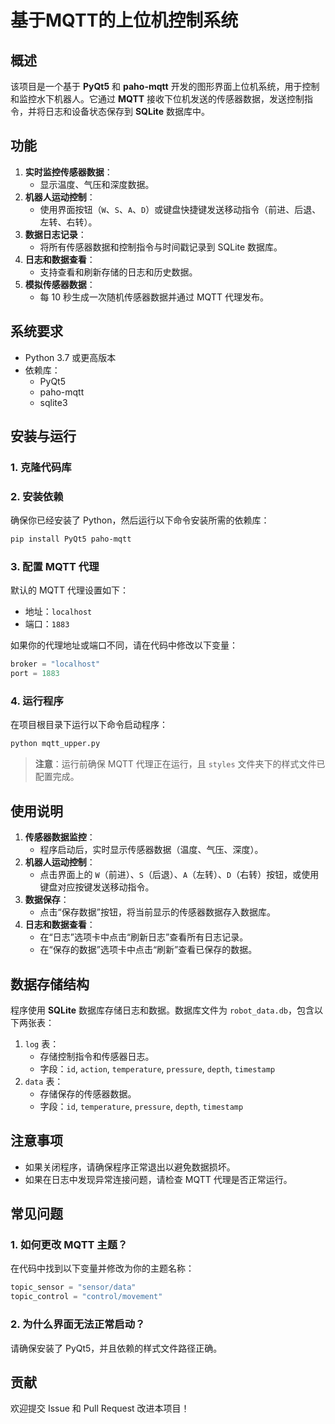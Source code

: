 # 基于MQTT的上位机控制系统

## 概述

该项目是一个基于 **PyQt5** 和 **paho-mqtt** 开发的图形界面上位机系统，用于控制和监控水下机器人。它通过 **MQTT** 接收下位机发送的传感器数据，发送控制指令，并将日志和设备状态保存到 **SQLite** 数据库中。

## 功能

1. **实时监控传感器数据**：
   - 显示温度、气压和深度数据。
2. **机器人运动控制**：
   - 使用界面按钮（`W`、`S`、`A`、`D`）或键盘快捷键发送移动指令（前进、后退、左转、右转）。
3. **数据日志记录**：
   - 将所有传感器数据和控制指令与时间戳记录到 SQLite 数据库。
4. **日志和数据查看**：
   - 支持查看和刷新存储的日志和历史数据。
5. **模拟传感器数据**：
   - 每 10 秒生成一次随机传感器数据并通过 MQTT 代理发布。

## 系统要求

- Python 3.7 或更高版本
- 依赖库：
  - PyQt5
  - paho-mqtt
  - sqlite3

## 安装与运行

### 1. 克隆代码库


### 2. 安装依赖

确保你已经安装了 Python，然后运行以下命令安装所需的依赖库：

```bash
pip install PyQt5 paho-mqtt
```

### 3. 配置 MQTT 代理

默认的 MQTT 代理设置如下：
- 地址：`localhost`
- 端口：`1883`

如果你的代理地址或端口不同，请在代码中修改以下变量：
```python
broker = "localhost"
port = 1883
```

### 4. 运行程序

在项目根目录下运行以下命令启动程序：

```bash
python mqtt_upper.py
```

> **注意**：运行前确保 MQTT 代理正在运行，且 `styles` 文件夹下的样式文件已配置完成。

## 使用说明

1. **传感器数据监控**：
   - 程序启动后，实时显示传感器数据（温度、气压、深度）。
2. **机器人运动控制**：
   - 点击界面上的 `W`（前进）、`S`（后退）、`A`（左转）、`D`（右转）按钮，或使用键盘对应按键发送移动指令。
3. **数据保存**：
   - 点击“保存数据”按钮，将当前显示的传感器数据存入数据库。
4. **日志和数据查看**：
   - 在“日志”选项卡中点击“刷新日志”查看所有日志记录。
   - 在“保存的数据”选项卡中点击“刷新”查看已保存的数据。

## 数据存储结构

程序使用 **SQLite** 数据库存储日志和数据。数据库文件为 `robot_data.db`，包含以下两张表：
1. `log` 表：
   - 存储控制指令和传感器日志。
   - 字段：`id`, `action`, `temperature`, `pressure`, `depth`, `timestamp`
2. `data` 表：
   - 存储保存的传感器数据。
   - 字段：`id`, `temperature`, `pressure`, `depth`, `timestamp`

## 注意事项

- 如果关闭程序，请确保程序正常退出以避免数据损坏。
- 如果在日志中发现异常连接问题，请检查 MQTT 代理是否正常运行。

## 常见问题

### 1. 如何更改 MQTT 主题？
在代码中找到以下变量并修改为你的主题名称：
```python
topic_sensor = "sensor/data"
topic_control = "control/movement"
```

### 2. 为什么界面无法正常启动？
请确保安装了 PyQt5，并且依赖的样式文件路径正确。

## 贡献

欢迎提交 Issue 和 Pull Request 改进本项目！

